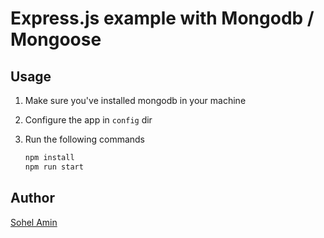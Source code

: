 # Express.js example with Mongodb / Mongoose

## Usage

1. Make sure you've installed mongodb in your machine

2. Configure the app in `config` dir

3. Run the following commands
    ``` bash
    npm install
    npm run start
    ```

## Author
[Sohel Amin](http://www.sohelamin.com)
